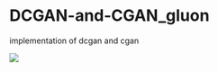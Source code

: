 # DCGAN-and-CGAN_gluon

implementation of dcgan and cgan 

![](https://github.com/veetsin/DCGAN_gluon/blob/master/cgan-plot.png)
